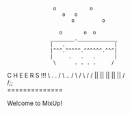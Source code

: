                    o           o
                      o   o    
                         o         o

                     o       o  o
                  ________._____________
                  |   .                |
                  |^^^.^^^^^.^^^^^^.^^^|
                  |     .   .   .      |
                   \      . . . .     /
C H E E R S !!!      \     .  .     /
                       \    ..    /
                         \      /
                           \  /
                            \/
                            ||
                            ||
                            ||
                            ||
                            ||
                            /\
                           /;;\
                      ==============

Welcome to MixUp!

